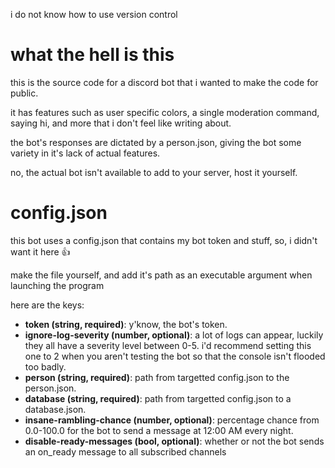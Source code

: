 i do not know how to use version control

# what the hell is this
this is the source code for a discord bot that i wanted to make the code for public. 

it has features such as user specific colors, a single moderation command, saying hi, and more that i don't feel like writing about.

the bot's responses are dictated by a person.json, giving the bot some variety in it's lack of actual features.

no, the actual bot isn't available to add to your server, host it yourself.

# config.json
this bot uses a config.json that contains my bot token and stuff, so, i didn't want it here :thumbsup:

make the file yourself, and add it's path as an executable argument when launching the program

here are the keys:
- **token (string, required)**: y'know, the bot's token.
- **ignore-log-severity (number, optional)**: a lot of logs can appear, luckily they all have a severity level between 0-5. i'd recommend setting this one to 2 when you aren't testing the bot so that the console isn't flooded too badly.
- **person (string, required)**: path from targetted config.json to the person.json.
- **database (string, required)**: path from targetted config.json to a database.json.
- **insane-rambling-chance (number, optional)**: percentage chance from 0.0-100.0 for the bot to send a message at 12:00 AM every night.
- **disable-ready-messages (bool, optional)**: whether or not the bot sends an on_ready message to all subscribed channels
